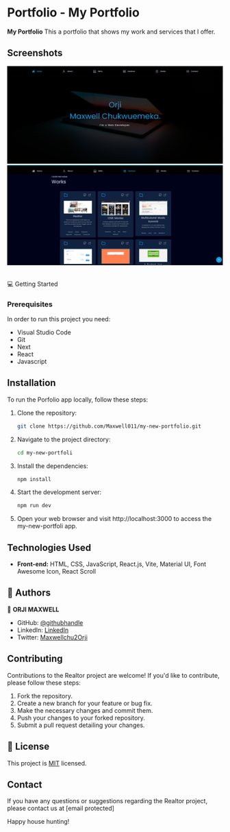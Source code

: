 # Portfolio - My Portfolio

**My Portfolio** This a portfolio that shows my work and services that I offer.


## Screenshots
![Project Screenshot](./public/portfolio-1-image.png)
![Project Screenshot](./public/Portfolio-2-%20image.png)

<!-- ## Key Features

- **Home Listings:** Browse through a vast collection of homes available for sale and rent.
- **Search and Filter:** Utilize powerful search and filtering options to find properties based on location, price range, amenities, and more.
- **Property Details:** View detailed information about each property, including description, images, specifications, and contact information for the realtor or owner.
- **Favorites:** Save properties to your favorites list for quick access and comparisons.
- **User Accounts:** Sign up for an account to save preferences, receive personalized recommendations, and manage favorite properties.
- **Map Integration:** Visualize property locations on an interactive map.
- **Contact Realtor:** Easily get in touch with the listing realtor or property owner for inquiries and scheduling viewings. -->

<br/>
💻 Getting Started

### Prerequisites

In order to run this project you need:
- Visual Studio Code
- Git
- Next
- React
- Javascript


## Installation

To run the Porfolio app locally, follow these steps:

1. Clone the repository:

    ```bash
    git clone https://github.com/Maxwell011/my-new-portfolio.git
    ```

2. Navigate to the project directory:

    ```bash
    cd my-new-portfoli
    ```

3. Install the dependencies:

    ```bash
    npm install
    ```

4. Start the development server:

    ```bash
    npm run dev
    ```

5. Open your web browser and visit http://localhost:3000 to access the my-new-portfoli app.

## Technologies Used

- **Front-end:** HTML, CSS, JavaScript, React.js, Vite, Material UI, Font Awesome Icon, React Scroll 

<!-- AUTHORS -->

## 👥 Authors <a name="authors"></a>

👤 **ORJI MAXWELL**

 - GitHub: [@githubhandle](https://github.com/Maxwell011)
- LinkedIn: [LinkedIn](https://www.linkedin.com/in/chukwuemeka-maxwell/)
- Twitter: [Maxwellchu2Orji](https://Maxwellchu2Orji)

## Contributing

Contributions to the Realtor project are welcome! If you'd like to contribute, please follow these steps:

1. Fork the repository.
2. Create a new branch for your feature or bug fix.
3. Make the necessary changes and commit them.
4. Push your changes to your forked repository.
5. Submit a pull request detailing your changes.

<!-- LICENSE -->

## 📝 License <a name="license"></a>

This project is [MIT](./MIT.md) licensed.

## Contact

If you have any questions or suggestions regarding the Realtor project, please contact us at [email protected]

Happy house hunting!
